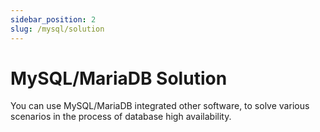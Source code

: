 ```yaml
---
sidebar_position: 2
slug: /mysql/solution
---
```


# MySQL/MariaDB Solution

You can use MySQL/MariaDB integrated other software, to solve various scenarios in the process of database high availability.

